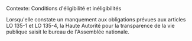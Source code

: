Contexte: Conditions d'éligibilité et inéligibilités

Lorsqu'elle constate un manquement aux obligations prévues aux articles LO 135-1 et LO 135-4, la Haute Autorité pour la transparence de la vie publique saisit le bureau de l'Assemblée nationale.